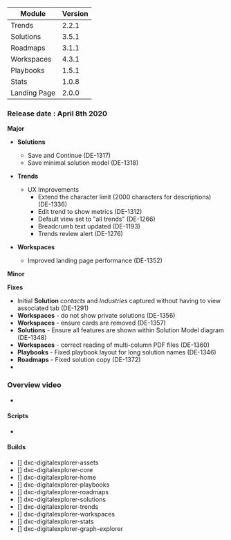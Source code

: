 
|Module|Version|
|---|---|
|Trends | 2.2.1
|Solutions | 3.5.1
|Roadmaps | 3.1.1
|Workspaces | 4.3.1
|Playbooks |1.5.1
|Stats| 1.0.8
|Landing Page | 2.0.0


### Release date : April 8th 2020

**Major**
- **Solutions**
  - Save and Continue (DE-1317)
  - Save minimal solution model (DE-1318)


- **Trends**
  - UX Improvements
    - Extend the character limit (2000 characters for descriptions) (DE-1336)
    - Edit trend to show metrics (DE-1312)
    - Default view set to "all trends" (DE-1266)
    - Breadcrumb text updated (DE-1193)
    - Trends review alert (DE-1276)
- **Workspaces**
  - Improved landing page performance (DE-1352)

**Minor**

**Fixes**
- Initial **Solution** *contacts* and *Industries* captured without having to view associated tab (DE-1291)
- **Workspaces** - do not show private solutions (DE-1356)
- **Workspaces** - ensure cards are removed (DE-1357)
- **Solutions** - Ensure all features are shown within Solution Model diagram (DE-1348)
- **Workspaces** - correct reading of multi-column PDF files (DE-1360)
- **Playbooks** - Fixed playbook layout for long solution names (DE-1346)
- **Roadmaps** - Fixed solution copy (DE-1372)
- 

### Overview video 
- 

#### Scripts
-  

#### Builds

- [] dxc-digitalexplorer-assets
- [] dxc-digitalexplorer-core
- [] dxc-digitalexplorer-home
- [] dxc-digitalexplorer-playbooks
- [] dxc-digitalexplorer-roadmaps
- [] dxc-digitalexplorer-solutions
- [] dxc-digitalexplorer-trends
- [] dxc-digitalexplorer-workspaces 
- [] dxc-digitalexplorer-stats
- [] dxc-digitalexplorer-graph-explorer